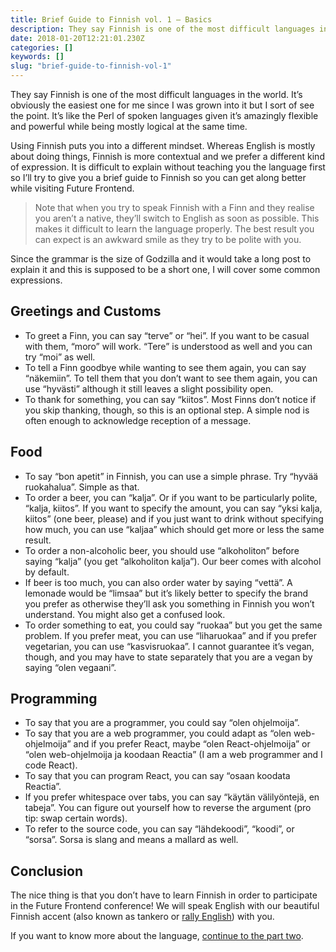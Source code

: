```yaml
---
title: Brief Guide to Finnish vol. 1 — Basics
description: They say Finnish is one of the most difficult languages in the world.
date: 2018-01-20T12:21:01.230Z
categories: []
keywords: []
slug: "brief-guide-to-finnish-vol-1"
---
```


They say Finnish is one of the most difficult languages in the world. It’s obviously the easiest one for me since I was grown into it but I sort of see the point. It’s like the Perl of spoken languages given it’s amazingly flexible and powerful while being mostly logical at the same time.

Using Finnish puts you into a different mindset. Whereas English is mostly about doing things, Finnish is more contextual and we prefer a different kind of expression. It is difficult to explain without teaching you the language first so I’ll try to give you a brief guide to Finnish so you can get along better while visiting Future Frontend.

> Note that when you try to speak Finnish with a Finn and they realise you aren’t a native, they’ll switch to English as soon as possible. This makes it difficult to learn the language properly. The best result you can expect is an awkward smile as they try to be polite with you.

Since the grammar is the size of Godzilla and it would take a long post to explain it and this is supposed to be a short one, I will cover some common expressions.

## Greetings and Customs

- To greet a Finn, you can say “terve” or “hei”. If you want to be casual with them, “moro” will work. “Tere” is understood as well and you can try “moi” as well.
- To tell a Finn goodbye while wanting to see them again, you can say “näkemiin”. To tell them that you don’t want to see them again, you can use “hyvästi” although it still leaves a slight possibility open.
- To thank for something, you can say “kiitos”. Most Finns don’t notice if you skip thanking, though, so this is an optional step. A simple nod is often enough to acknowledge reception of a message.

## Food

- To say “bon apetit” in Finnish, you can use a simple phrase. Try “hyvää ruokahalua”. Simple as that.
- To order a beer, you can “kalja”. Or if you want to be particularly polite, “kalja, kiitos”. If you want to specify the amount, you can say “yksi kalja, kiitos” (one beer, please) and if you just want to drink without specifying how much, you can use “kaljaa” which should get more or less the same result.
- To order a non-alcoholic beer, you should use “alkoholiton” before saying “kalja” (you get “alkoholiton kalja”). Our beer comes with alcohol by default.
- If beer is too much, you can also order water by saying “vettä”. A lemonade would be “limsaa” but it’s likely better to specify the brand you prefer as otherwise they’ll ask you something in Finnish you won’t understand. You might also get a confused look.
- To order something to eat, you could say “ruokaa” but you get the same problem. If you prefer meat, you can use “liharuokaa” and if you prefer vegetarian, you can use “kasvisruokaa”. I cannot guarantee it’s vegan, though, and you may have to state separately that you are a vegan by saying “olen vegaani”.

## Programming

- To say that you are a programmer, you could say “olen ohjelmoija”.
- To say that you are a web programmer, you could adapt as “olen web-ohjelmoija” and if you prefer React, maybe “olen React-ohjelmoija” or “olen web-ohjelmoija ja koodaan Reactia” (I am a web programmer and I code React).
- To say that you can program React, you can say “osaan koodata Reactia”.
- If you prefer whitespace over tabs, you can say “käytän välilyöntejä, en tabeja”. You can figure out yourself how to reverse the argument (pro tip: swap certain words).
- To refer to the source code, you can say “lähdekoodi”, “koodi”, or “sorsa”. Sorsa is slang and means a mallard as well.

## Conclusion

The nice thing is that you don’t have to learn Finnish in order to participate in the Future Frontend conference! We will speak English with our beautiful Finnish accent (also known as tankero or [rally English](https://www.youtube.com/watch?v=yM8Gkw8oMyY)) with you.

If you want to know more about the language, [continue to the part two](/blog/brief-guide-to-finnish-vol-2/).

